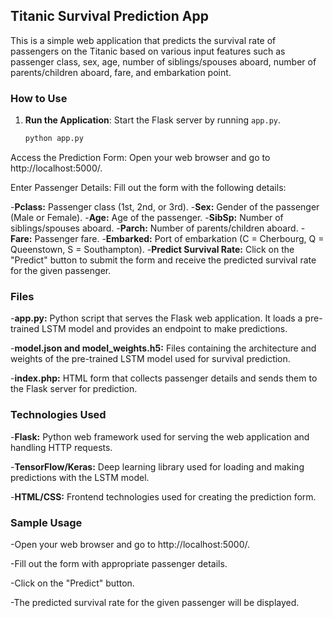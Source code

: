 ## Titanic Survival Prediction App

This is a simple web application that predicts the survival rate of passengers on the Titanic based on various input features such as passenger class, sex, age, number of siblings/spouses aboard, number of parents/children aboard, fare, and embarkation point.

### How to Use

1. **Run the Application**: Start the Flask server by running `app.py`.
   ```bash
   python app.py
Access the Prediction Form: Open your web browser and go to http://localhost:5000/.

Enter Passenger Details: Fill out the form with the following details:

-**Pclass:** Passenger class (1st, 2nd, or 3rd).
-**Sex:** Gender of the passenger (Male or Female).
-**Age:** Age of the passenger.
-**SibSp:** Number of siblings/spouses aboard.
-**Parch:** Number of parents/children aboard.
-**Fare:** Passenger fare.
-**Embarked:** Port of embarkation (C = Cherbourg, Q = Queenstown, S = Southampton).
-**Predict Survival Rate:** Click on the "Predict" button to submit the form and receive the predicted survival rate for the given passenger.

### Files
-**app.py:** Python script that serves the Flask web application. It loads a pre-trained LSTM model and provides an endpoint to make predictions.

-**model.json and model_weights.h5:** Files containing the architecture and weights of the pre-trained LSTM model used for survival prediction.

-**index.php:** HTML form that collects passenger details and sends them to the Flask server for prediction.

### Technologies Used

-**Flask:** Python web framework used for serving the web application and handling HTTP requests.

-**TensorFlow/Keras:** Deep learning library used for loading and making predictions with the LSTM model.

-**HTML/CSS:** Frontend technologies used for creating the prediction form.

### Sample Usage
-Open your web browser and go to http://localhost:5000/.

-Fill out the form with appropriate passenger details.

-Click on the "Predict" button.

-The predicted survival rate for the given passenger will be displayed.
